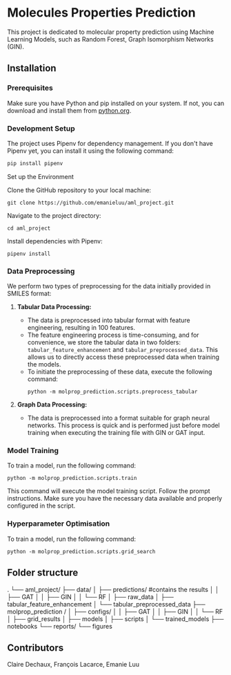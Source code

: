 # Molecules Properties Prediction

This project is dedicated to molecular property prediction using Machine Learning Models, such as Random Forest, Graph Isomorphism Networks (GIN).

## Installation

### Prerequisites

Make sure you have Python and pip installed on your system. If not, you can download and install them from [python.org](https://www.python.org/).

### Development Setup

The project uses Pipenv for dependency management. If you don't have Pipenv yet, you can install it using the following command:

```bash
pip install pipenv
```
Set up the Environment

Clone the GitHub repository to your local machine:
```
git clone https://github.com/emanieluu/aml_project.git
```

Navigate to the project directory:
```
cd aml_project
```

Install dependencies with Pipenv:
```
pipenv install
```

### Data Preprocessing

We perform two types of preprocessing for the data initially provided in SMILES format:

1. **Tabular Data Processing:**
   - The data is preprocessed into tabular format with feature engineering, resulting in 100 features.
   - The feature engineering process is time-consuming, and for convenience, we store the tabular data in two folders: `tabular_feature_enhancement` and `tabular_preprocessed_data`. This allows us to directly access these preprocessed data when training the models.
   - To initiate the preprocessing of these data, execute the following command:
     ```
     python -m molprop_prediction.scripts.preprocess_tabular
     ```

2. **Graph Data Processing:**
   - The data is preprocessed into a format suitable for graph neural networks. This process is quick and is performed just before model training when executing the training file with GIN or GAT input.


### Model Training 

To train a model, run the following command:
```
python -m molprop_prediction.scripts.train
```
This command will execute the model training script. Follow the prompt instructions. Make sure you have the necessary data available and properly configured in the script.

### Hyperparameter Optimisation 

To train a model, run the following command:
```
python -m molprop_prediction.scripts.grid_search
```

## Folder structure


.
└── aml_project/
    ├── data/
   │   ├── predictions/          #contains the results 
    │   │   ├── GAT
    │   │   ├── GIN
    │   │   └── RF
    │   ├── raw_data
    │   ├── tabular_feature_enhancement
    │   └── tabular_preprocessed_data
    ├── molprop_prediction /
    │   ├── configs/
    │   │   ├── GAT
    │   │   ├── GIN
    │   │   └── RF
    │   ├── grid_results
    │   ├── models
    │   ├── scripts
    │   └── trained_models
    ├── notebooks
    └── reports/
        └── figures 

## Contributors

Claire Dechaux, François Lacarce, Emanie Luu 
